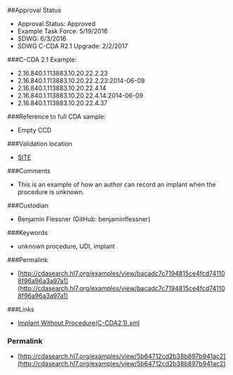 ##Approval Status 
* Approval Status: Approved
* Example Task Force: 5/19/2016
* SDWG: 6/3/2016
* SDWG C-CDA R2.1 Upgrade: 2/2/2017

###C-CDA 2.1 Example: 
* 2.16.840.1.113883.10.20.22.2.23
* 2.16.840.1.113883.10.20.22.2.23:2014-06-09
* 2.16.840.1.113883.10.20.22.4.14
* 2.16.840.1.113883.10.20.22.4.14:2014-06-09
* 2.16.840.1.113883.10.20.22.4.37

###Reference to full CDA sample:
* Empty CCD


###Validation location

* [SITE](https://sitenv.org/sandbox-ccda/ccda-validator)


###Comments

* This is an example of how an author can record an implant when the procedure is unknown.

###Custodian

* Benjamin Flessner (GitHub: benjaminflessner)


###Keywords

* unknown procedure, UDI, implant


###Permalink 

* [http://cdasearch.hl7.org/examples/view/bacadc7c7194815ce4fcd741108f96a96a3a97a1](http://cdasearch.hl7.org/examples/view/bacadc7c7194815ce4fcd741108f96a96a3a97a1)

###Links 

* [Implant Without Procedure(C-CDA2.1).xml](https://github.com/HL7/C-CDA-Examples/tree/master/Medical%20Equipment/Implant%20Without%20Procedure/Implant%20Without%20Procedure%28C-CDA2.1%29.xml)


### Permalink 

* [http://cdasearch.hl7.org/examples/view/5b64712cd2b38b897b941ac2](http://cdasearch.hl7.org/examples/view/5b64712cd2b38b897b941ac2)